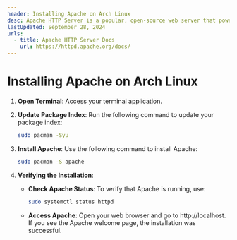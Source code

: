 ```yaml
---
header: Installing Apache on Arch Linux
desc: Apache HTTP Server is a popular, open-source web server that powers websites and applications by serving HTTP requests.
lastUpdated: September 28, 2024
urls:
  - title: Apache HTTP Server Docs
    url: https://httpd.apache.org/docs/
---
```


# Installing Apache on Arch Linux

1. **Open Terminal**: Access your terminal application.

2. **Update Package Index**: Run the following command to update your package index:

   ```bash
   sudo pacman -Syu
   ```

3. **Install Apache**: Use the following command to install Apache:

   ```bash
   sudo pacman -S apache
   ```

4. **Verifying the Installation**:
   - **Check Apache Status**: To verify that Apache is running, use:
     ```bash
     sudo systemctl status httpd
     ```
   - **Access Apache**: Open your web browser and go to http://localhost. If you see the Apache welcome page, the installation was successful.